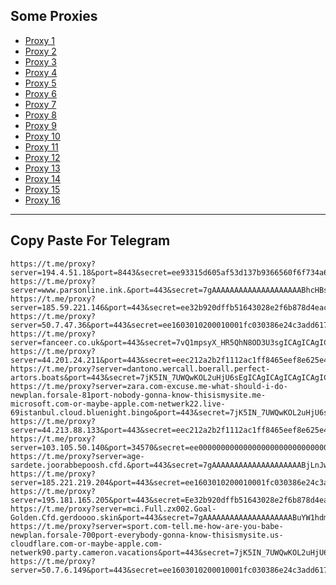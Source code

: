 Some Proxies
---
- [Proxy 1](https://t.me/proxy?server=194.4.51.18&port=8443&secret=ee93315d605af53d137b9366560f6f734a696d616765732e6170706c652e636f6d20)
- [Proxy 2](https://t.me/proxy?server=www.parsonline.ink.&port=443&secret=7gAAAAAAAAAAAAAAAAAAAABhcHBsZS5jb20%3D)
- [Proxy 3](https://t.me/proxy?server=185.59.221.146&port=443&secret=ee32b920dffb51643028e2f6b878d4eac16170706c652e636f6d)
- [Proxy 4](https://t.me/proxy?server=50.7.47.36&port=443&secret=ee1603010200010001fc030386e24c3add6170706c652e636f6d)
- [Proxy 5](https://t.me/proxy?server=fanceer.co.uk&port=443&secret=7vQ1mpsyX_HR5QhN8OD3U3sgICAgICAgICAgICAgICA)
- [Proxy 6](https://t.me/proxy?server=44.201.24.211&port=443&secret=eec212a2b2f1112ac1ff8465eef8e625e47777772e6466666464662e636f2e756b)
- [Proxy 7](https://t.me/proxy?server=dantono.wercall.boerall.perfect-artors.boats&port=443&secret=7jK5IN_7UWQwKOL2uHjU6sEgICAgICAgICAgICAgICAg)
- [Proxy 8](https://t.me/proxy?server=zara.com-excuse.me-what-should-i-do-newplan.forsale-81port-nobody-gonna-know-thisismysite.me-microsoft.com-or-maybe-apple.com-netwerk22.live-69istanbul.cloud.bluenight.bingo&port=443&secret=7jK5IN_7UWQwKOL2uHjU6sEgICAgICAgICAgICAgIC)
- [Proxy 9](https://t.me/proxy?server=44.213.88.133&port=443&secret=eec212a2b2f1112ac1ff8465eef8e625e47777772e6466666464662e636f2e756b)
- [Proxy 10](https://t.me/proxy?server=103.105.50.140&port=34570&secret=ee000000000000000000000000000000006d79736f6e2e64756f6c696e676f2e636f6d)
- [Proxy 11](https://t.me/proxy?server=age-sardete.joorabbepoosh.cfd.&port=443&secret=7gAAAAAAAAAAAAAAAAAAAABjLnJwcnMtY2RuLmNvbQ)
- [Proxy 12](https://t.me/proxy?server=185.221.219.204&port=443&secret=ee1603010200010001fc030386e24c3add6170706c652e636f6d)
- [Proxy 13](https://t.me/proxy?server=195.181.165.205&port=443&secret=Ee32b920dffb51643028e2f6b878d4eac16d61696c2e676f6f6c652e746f6b686d65)
- [Proxy 14](https://t.me/proxy?server=mci.Full.zx002.Goal-Golden.Cfd.gerdoooo.skin&port=443&secret=7gAAAAAAAAAAAAAAAAAAAABuYW1hdmEuaXI)
- [Proxy 15](https://t.me/proxy?server=sport.com-tell.me-how-are-you-babe-newplan.forsale-700port-everybody-gonna-know-thisismysite.us-cloudflare.com-or-maybe-apple.com-netwerk90.party.cameron.vacations&port=443&secret=7jK5IN_7UWQwKOL2uHjU6sEgICAgICAgICAgICAgICA)
- [Proxy 16](https://t.me/proxy?server=50.7.6.149&port=443&secret=ee1603010200010001fc030386e24c3add6170706c652e636f6d)
---
Copy Paste For Telegram
---
```
https://t.me/proxy?server=194.4.51.18&port=8443&secret=ee93315d605af53d137b9366560f6f734a696d616765732e6170706c652e636f6d20
https://t.me/proxy?server=www.parsonline.ink.&port=443&secret=7gAAAAAAAAAAAAAAAAAAAABhcHBsZS5jb20%3D
https://t.me/proxy?server=185.59.221.146&port=443&secret=ee32b920dffb51643028e2f6b878d4eac16170706c652e636f6d
https://t.me/proxy?server=50.7.47.36&port=443&secret=ee1603010200010001fc030386e24c3add6170706c652e636f6d
https://t.me/proxy?server=fanceer.co.uk&port=443&secret=7vQ1mpsyX_HR5QhN8OD3U3sgICAgICAgICAgICAgICA
https://t.me/proxy?server=44.201.24.211&port=443&secret=eec212a2b2f1112ac1ff8465eef8e625e47777772e6466666464662e636f2e756b
https://t.me/proxy?server=dantono.wercall.boerall.perfect-artors.boats&port=443&secret=7jK5IN_7UWQwKOL2uHjU6sEgICAgICAgICAgICAgICAg
https://t.me/proxy?server=zara.com-excuse.me-what-should-i-do-newplan.forsale-81port-nobody-gonna-know-thisismysite.me-microsoft.com-or-maybe-apple.com-netwerk22.live-69istanbul.cloud.bluenight.bingo&port=443&secret=7jK5IN_7UWQwKOL2uHjU6sEgICAgICAgICAgICAgIC
https://t.me/proxy?server=44.213.88.133&port=443&secret=eec212a2b2f1112ac1ff8465eef8e625e47777772e6466666464662e636f2e756b
https://t.me/proxy?server=103.105.50.140&port=34570&secret=ee000000000000000000000000000000006d79736f6e2e64756f6c696e676f2e636f6d
https://t.me/proxy?server=age-sardete.joorabbepoosh.cfd.&port=443&secret=7gAAAAAAAAAAAAAAAAAAAABjLnJwcnMtY2RuLmNvbQ
https://t.me/proxy?server=185.221.219.204&port=443&secret=ee1603010200010001fc030386e24c3add6170706c652e636f6d
https://t.me/proxy?server=195.181.165.205&port=443&secret=Ee32b920dffb51643028e2f6b878d4eac16d61696c2e676f6f6c652e746f6b686d65
https://t.me/proxy?server=mci.Full.zx002.Goal-Golden.Cfd.gerdoooo.skin&port=443&secret=7gAAAAAAAAAAAAAAAAAAAABuYW1hdmEuaXI
https://t.me/proxy?server=sport.com-tell.me-how-are-you-babe-newplan.forsale-700port-everybody-gonna-know-thisismysite.us-cloudflare.com-or-maybe-apple.com-netwerk90.party.cameron.vacations&port=443&secret=7jK5IN_7UWQwKOL2uHjU6sEgICAgICAgICAgICAgICA
https://t.me/proxy?server=50.7.6.149&port=443&secret=ee1603010200010001fc030386e24c3add6170706c652e636f6d
```